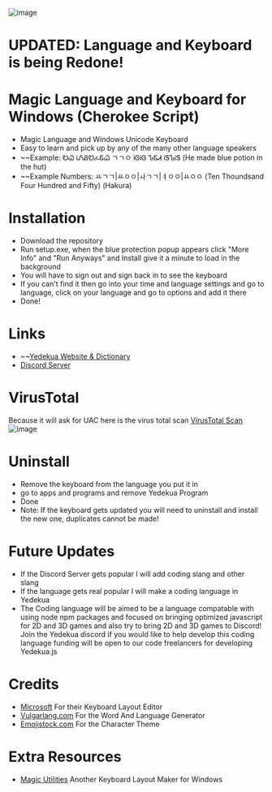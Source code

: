 ![image](https://user-images.githubusercontent.com/57733446/162633149-d53c2198-75a5-483f-a133-820b5f7e1ba0.png)
# UPDATED: Language and Keyboard is being Redone!
# Magic Language and Keyboard for Windows (Cherokee Script)
* Magic Language and Windows Unicode Keyboard
* Easy to learn and pick up by any of the many other language speakers
* ~~Example: ᎧᏇ ᎥᏁᏰᏬፈᏋᏇ ㄱㄱㅇ ᎥᎶᎥᎶ ᏖᏋᏗ ᎥᏕᏖᎥᏕ (He made blue potion in the hut)
* ~~Example Numbers: ㅛㄱㄱ|ㅛㅇㅇ|ㅘㄱㄱ|ㅕㅇㅇ|ㅛㅇㅇ (Ten Thoundsand Four Hundred and Fifty) (Hakura)

# Installation
* Download the repository
* Run setup.exe, when the blue protection popup appears click "More Info" and "Run Anyways" and Install give it a minute to load in the background
* You will have to sign out and sign back in to see the keyboard
* If you can't find it then go into your time and language settings and go to language, click on your language and go to options and add it there
* Done!

# Links
* ~~[Yedekua Website & Dictionary](https://sites.google.com/view/yedekua/yedekua)
* [Discord Server](https://discord.gg/24uCtxKCNH)

# VirusTotal
Because it will ask for UAC here is the virus total scan
[VirusTotal Scan](https://www.virustotal.com/gui/file/2c5e766d8880d95b04891ad921a99527dbf32d78d5f796bfcfdb69c85a0882ba?nocache=1)
![image](https://user-images.githubusercontent.com/57733446/162627935-1cf58783-bd79-435a-85bf-d883771fb087.png)

# Uninstall
* Remove the keyboard from the language you put it in
* go to apps and programs and remove Yedekua Program
* Done
* Note: If the keyboard gets updated you will need to uninstall and install the new one, duplicates cannot be made!

# Future Updates
* If the Discord Server gets popular I will add coding slang and other slang
* If the language gets real popular I will make a coding language in Yedekua
* The Coding language will be aimed to be a language compatable with using node npm packages and focused on bringing optimized javascript for 2D and 3D games and also try to bring 2D and 3D games to Discord! Join the Yedekua discord if you would like to help develop this coding language funding will be open to our code freelancers for developing Yedekua.js

# Credits

* [Microsoft](https://www.microsoft.com/en-us/download/details.aspx?id=102134) For their Keyboard Layout Editor
* [Vulgarlang.com](https://www.vulgarlang.com/) For the Word And Language Generator
* [Emojistock.com](https://emojistock.com/) For the Character Theme

# Extra Resources
* [Magic Utilities](https://magicutilities.net/magic-keyboard/help/keyboard-layouts) Another Keyboard Layout Maker for Windows
